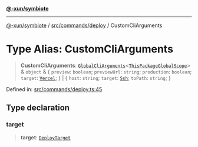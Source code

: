 [**@-xun/symbiote**](../../../../README.md)

***

[@-xun/symbiote](../../../../README.md) / [src/commands/deploy](../README.md) / CustomCliArguments

# Type Alias: CustomCliArguments

> **CustomCliArguments**: [`GlobalCliArguments`](../../../configure/type-aliases/GlobalCliArguments.md)\<[`ThisPackageGlobalScope`](../../../configure/enumerations/ThisPackageGlobalScope.md)\> & `object` & \{ `preview`: `boolean`; `previewUrl`: `string`; `production`: `boolean`; `target`: [`Vercel`](../enumerations/DeployTarget.md#vercel); \} \| \{ `host`: `string`; `target`: [`Ssh`](../enumerations/DeployTarget.md#ssh); `toPath`: `string`; \}

Defined in: [src/commands/deploy.ts:45](https://github.com/Xunnamius/symbiote/blob/1d06f9ec4e479041c7ca032d17fcdd92ac8edf8e/src/commands/deploy.ts#L45)

## Type declaration

### target

> **target**: [`DeployTarget`](../enumerations/DeployTarget.md)
